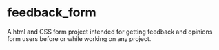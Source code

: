 # feedback_form
A html and CSS form project intended for getting feedback and opinions form users before or while working on any project.

